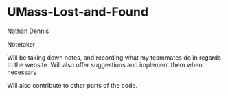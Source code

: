 # UMass-Lost-and-Found
Nathan Dennis 

Notetaker

Will be taking down notes, and recording what my teammates do in regards to the website. Will also offer suggestions and implement them when necessary

Will also contribute to other parts of the code. 
